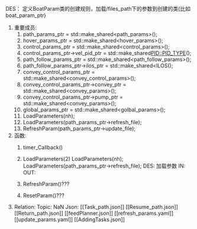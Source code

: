 DES：
	定义BoatParam类的创建规则，加载/files_path下的参数到创建的类(比如boat_param_ptr)
1. 重要成员:
	1. path_params_ptr = std::make_shared<path_params>();
	2. hover_params_ptr = std::make_shared<hover_params>();
	3. control_params_ptr = std::make_shared<control_params>();
	4. control_params_ptr->vel_pid_ptr = std::make_shared<PID::PID_TYPE>();
	5. path_follow_params_ptr = std::make_shared<path_follow_params>();
	6. path_follow_params_ptr->ilos_ptr = std::make_shared<ILOS();
	7. convey_control_params_ptr = std::make_shared<convey_control_params>();
	8. convey_control_params_ptr->convey_ptr = std::make_shared<convey_params>();
	9. convey_control_params_ptr->pump_ptr = std::make_shared<convey_params>();
	10. global_params_ptr = std::make_shared<golbal_params>();
	11. LoadParameters(nh);
	12. LoadParameters(path_params_ptr->refresh_file);
	13. RefreshParam(path_params_ptr->update_file);
2. 函数:
	1. timer_Callback()
	2. LoadParameters(2)
		LoadParameters(nh);
		LoadParameters(path_params_ptr->refresh_file);
		DES:
			加载参数
		IN:
		OUT:
	3. RefreshParam()???
		
	4. ResetParam()???
3. Relation:
	Topic:
		NaN
	Json:
		[[Task_path.json]]
		[[Resume_path.json]]
		[[Return_path.json]]
		[[feedPlanner.json]]
		[[refresh_params.yaml]]
		[[update_params.yaml]]
		[[AddingTasks.json]]
		